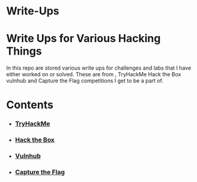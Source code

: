 # Write-Ups
# Write Ups for Various Hacking Things 

In this repo are stored various write ups for challenges and labs that I have either worked on or solved. These are from , TryHackMe Hack the Box vulnhub and Capture the Flag competitions I get to be a part of.

# Contents

- ### [TryHackMe](https://github.com/A3lpha/Write-Ups/tree/main/THM)

- ### [Hack the Box](https://github.com/A3lpha/Write-Ups/tree/main/HTB)
  
- ### [Vulnhub](https://github.com/A3lpha/Write-Ups/tree/main/HTB)

- ### [Capture the Flag](https://github.com/A3lpha/Write-Ups/tree/main/CTF)
